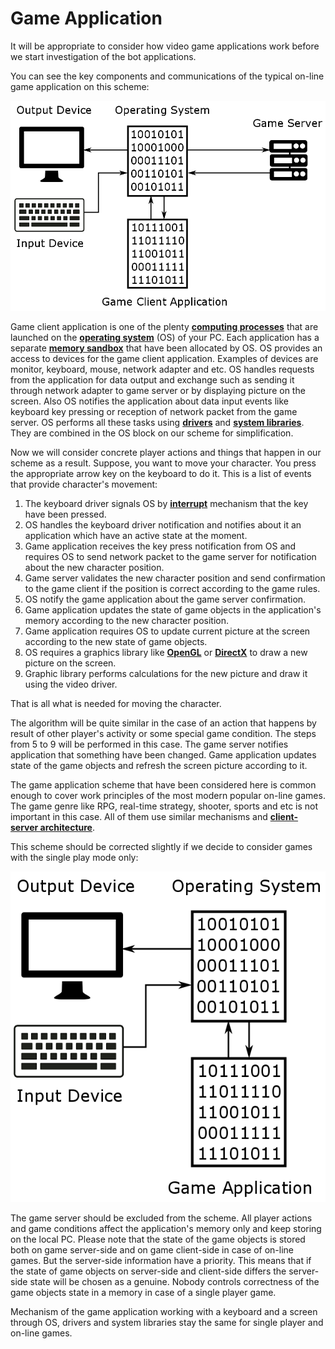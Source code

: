 # Game Application

It will be appropriate to consider how video game applications work before we start investigation of the bot applications.

You can see the key components and communications of the typical on-line game application on this scheme:

![On-line Game Application Scheme](game-application.png)

Game client application is one of the plenty [**computing processes**](https://en.wikipedia.org/wiki/Process_%28computing%29) that are launched on the [**operating system**](https://en.wikipedia.org/wiki/Operating_system) (OS) of your PC. Each application has a separate [**memory sandbox**](http://duartes.org/gustavo/blog/post/anatomy-of-a-program-in-memory) that have been allocated by OS. OS provides an access to devices for the game client application. Examples of devices are monitor, keyboard, mouse, network adapter and etc. OS handles requests from the application for data output and exchange such as sending it through network adapter to game server or by displaying picture on the screen. Also OS notifies the application about data input events like keyboard key pressing or reception of network packet from the game server. OS performs all these tasks using [**drivers**](https://en.wikipedia.org/wiki/Device_driver) and [**system libraries**](https://en.wikipedia.org/wiki/Library_%28computing%29). They are combined in the OS block on our scheme for simplification.

Now we will consider concrete player actions and things that happen in our scheme as a result. Suppose, you want to move your character. You press the appropriate arrow key on the keyboard to do it. This is a list of events that provide character's movement:

1. The keyboard driver signals OS by [**interrupt**](https://en.wikipedia.org/wiki/Interrupt) mechanism that the key have been pressed.
2. OS handles the keyboard driver notification and notifies about it an application which have an active state at the moment.
3. Game application receives the key press notification from OS and requires OS to send network packet to the game server for notification about the new character position.
4. Game server validates the new character position and send confirmation to the game client if the position is correct according to the game rules.
5. OS notify the game application about the game server confirmation.
6. Game application updates the state of game objects in the application's memory according to the new character position.
7. Game application requires OS to update current picture at the screen according to the new state of game objects.
8. OS requires a graphics library like [**OpenGL**](https://en.wikipedia.org/wiki/OpenGL) or [**DirectX**](https://en.wikipedia.org/wiki/DirectX) to draw a new picture on the screen. 
9. Graphic library performs calculations for the new picture and draw it using the video driver.

That is all what is needed for moving the character. 

The algorithm will be quite similar in the case of an action that happens by result of other player's activity or some special game condition. The steps from 5 to 9 will be performed in this case. The game server notifies application that something have been changed. Game application updates state of the game objects and refresh the screen picture according to it.

The game application scheme that have been considered here is common enough to cover work principles of the most modern popular on-line games. The game genre like RPG, real-time strategy, shooter, sports and etc is not important in this case. All of them use similar mechanisms and [**client-server architecture**](https://en.wikipedia.org/wiki/Client%E2%80%93server_model).

This scheme should be corrected slightly if we decide to consider games with the single play mode only:

![Local Game Application Scheme](game-local-application.png)

The game server should be excluded from the scheme. All player actions and game conditions affect the application's memory only and keep storing on the local PC. Please note that the state of the game objects is stored both on game server-side and on game client-side in case of on-line games. But the server-side information have a priority. This means that if the state of game objects on server-side and client-side differs the server-side state will be chosen as a genuine. Nobody controls correctness of the game objects state in a memory in case of a single player game.

Mechanism of the game application working with a keyboard and a screen through OS, drivers and system libraries stay the same for single player and on-line games.